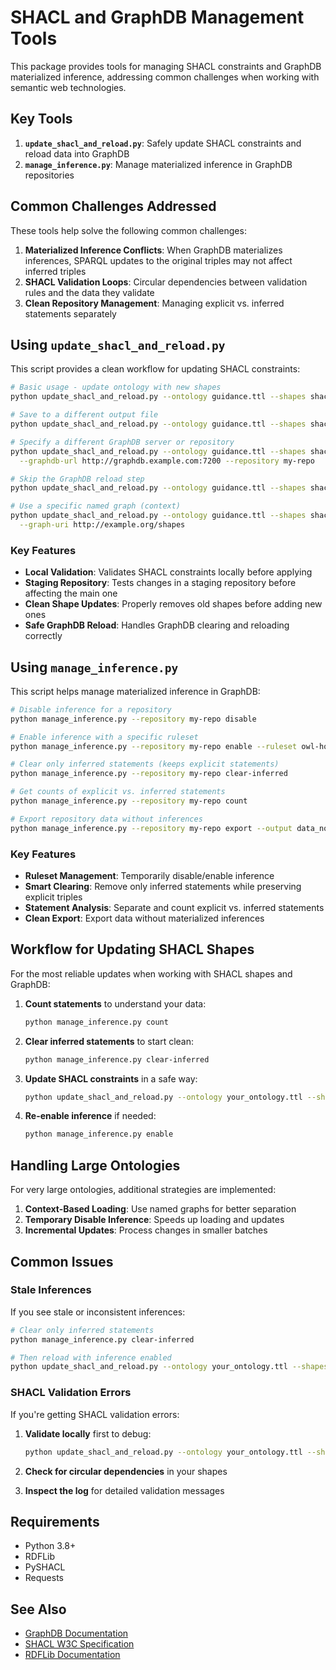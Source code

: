 # SHACL and GraphDB Management Tools

This package provides tools for managing SHACL constraints and GraphDB materialized inference, addressing common challenges when working with semantic web technologies.

## Key Tools

1. **`update_shacl_and_reload.py`**: Safely update SHACL constraints and reload data into GraphDB
2. **`manage_inference.py`**: Manage materialized inference in GraphDB repositories

## Common Challenges Addressed

These tools help solve the following common challenges:

1. **Materialized Inference Conflicts**: When GraphDB materializes inferences, SPARQL updates to the original triples may not affect inferred triples
2. **SHACL Validation Loops**: Circular dependencies between validation rules and the data they validate
3. **Clean Repository Management**: Managing explicit vs. inferred statements separately

## Using `update_shacl_and_reload.py`

This script provides a clean workflow for updating SHACL constraints:

```bash
# Basic usage - update ontology with new shapes
python update_shacl_and_reload.py --ontology guidance.ttl --shapes shacl_shapes.ttl

# Save to a different output file
python update_shacl_and_reload.py --ontology guidance.ttl --shapes shacl_shapes.ttl --output updated_guidance.ttl

# Specify a different GraphDB server or repository
python update_shacl_and_reload.py --ontology guidance.ttl --shapes shacl_shapes.ttl \
  --graphdb-url http://graphdb.example.com:7200 --repository my-repo

# Skip the GraphDB reload step
python update_shacl_and_reload.py --ontology guidance.ttl --shapes shacl_shapes.ttl --no-reload

# Use a specific named graph (context)
python update_shacl_and_reload.py --ontology guidance.ttl --shapes shacl_shapes.ttl \
  --graph-uri http://example.org/shapes
```

### Key Features

- **Local Validation**: Validates SHACL constraints locally before applying
- **Staging Repository**: Tests changes in a staging repository before affecting the main one
- **Clean Shape Updates**: Properly removes old shapes before adding new ones
- **Safe GraphDB Reload**: Handles GraphDB clearing and reloading correctly

## Using `manage_inference.py`

This script helps manage materialized inference in GraphDB:

```bash
# Disable inference for a repository
python manage_inference.py --repository my-repo disable

# Enable inference with a specific ruleset
python manage_inference.py --repository my-repo enable --ruleset owl-horst-optimized

# Clear only inferred statements (keeps explicit statements)
python manage_inference.py --repository my-repo clear-inferred

# Get counts of explicit vs. inferred statements
python manage_inference.py --repository my-repo count

# Export repository data without inferences
python manage_inference.py --repository my-repo export --output data_no_inference.ttl
```

### Key Features

- **Ruleset Management**: Temporarily disable/enable inference
- **Smart Clearing**: Remove only inferred statements while preserving explicit triples
- **Statement Analysis**: Separate and count explicit vs. inferred statements
- **Clean Export**: Export data without materialized inferences

## Workflow for Updating SHACL Shapes

For the most reliable updates when working with SHACL shapes and GraphDB:

1. **Count statements** to understand your data:
   ```bash
   python manage_inference.py count
   ```

2. **Clear inferred statements** to start clean:
   ```bash
   python manage_inference.py clear-inferred
   ```

3. **Update SHACL constraints** in a safe way:
   ```bash
   python update_shacl_and_reload.py --ontology your_ontology.ttl --shapes your_shapes.ttl
   ```

4. **Re-enable inference** if needed:
   ```bash
   python manage_inference.py enable
   ```

## Handling Large Ontologies

For very large ontologies, additional strategies are implemented:

1. **Context-Based Loading**: Use named graphs for better separation
2. **Temporary Disable Inference**: Speeds up loading and updates
3. **Incremental Updates**: Process changes in smaller batches

## Common Issues

### Stale Inferences

If you see stale or inconsistent inferences:

```bash
# Clear only inferred statements
python manage_inference.py clear-inferred

# Then reload with inference enabled
python update_shacl_and_reload.py --ontology your_ontology.ttl --shapes your_shapes.ttl
```

### SHACL Validation Errors

If you're getting SHACL validation errors:

1. **Validate locally** first to debug:
   ```bash
   python update_shacl_and_reload.py --ontology your_ontology.ttl --shapes your_shapes.ttl --no-reload
   ```

2. **Check for circular dependencies** in your shapes

3. **Inspect the log** for detailed validation messages

## Requirements

- Python 3.8+
- RDFLib
- PySHACL
- Requests

## See Also

- [GraphDB Documentation](http://graphdb.ontotext.com/documentation/)
- [SHACL W3C Specification](https://www.w3.org/TR/shacl/)
- [RDFLib Documentation](https://rdflib.readthedocs.io/) 